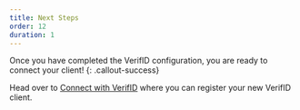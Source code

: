 ```yaml
---
title: Next Steps
order: 12
duration: 1
---
```


Once you have completed the VerifID configuration, you are ready to connect your client!
{: .callout-success}

Head over to [Connect with VerifID](/connect-with-verifid/01-overview) where you can register your new VerifID client.